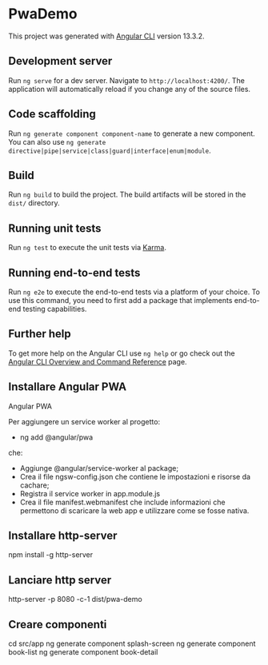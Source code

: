 # PwaDemo

This project was generated with [Angular CLI](https://github.com/angular/angular-cli) version 13.3.2.

## Development server

Run `ng serve` for a dev server. Navigate to `http://localhost:4200/`. The application will automatically reload if you change any of the source files.

## Code scaffolding

Run `ng generate component component-name` to generate a new component. You can also use `ng generate directive|pipe|service|class|guard|interface|enum|module`.

## Build

Run `ng build` to build the project. The build artifacts will be stored in the `dist/` directory.

## Running unit tests

Run `ng test` to execute the unit tests via [Karma](https://karma-runner.github.io).

## Running end-to-end tests

Run `ng e2e` to execute the end-to-end tests via a platform of your choice. To use this command, you need to first add a package that implements end-to-end testing capabilities.

## Further help

To get more help on the Angular CLI use `ng help` or go check out the [Angular CLI Overview and Command Reference](https://angular.io/cli) page.

## Installare Angular PWA

Angular PWA

Per aggiungere un service worker al progetto: 
- ng add @angular/pwa

che: 
- Aggiunge @angular/service-worker al package;
- Crea il file ngsw-config.json che contiene le impostazioni e risorse da cachare;
- Registra il service worker in app.module.js
- Crea il file manifest.webmanifest che include informazioni che permettono di scaricare la web app e utilizzare come se fosse nativa.


## Installare http-server

npm install -g http-server

## Lanciare http server
http-server -p 8080 -c-1 dist/pwa-demo 

## Creare componenti
cd src/app
ng generate component splash-screen
ng generate component book-list
ng generate component book-detail



